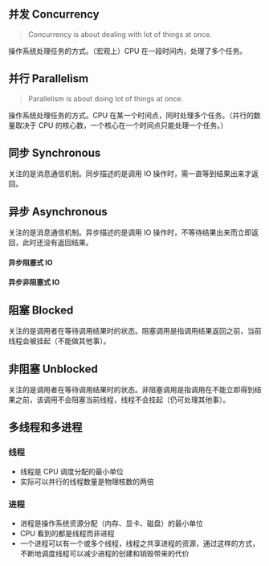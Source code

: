 ## 并发 Concurrency
> Concurrency is about dealing with lot of things at once.

操作系统处理任务的方式。（宏观上）CPU 在一段时间内，处理了多个任务。

## 并行 Parallelism
> Parallelism is about doing lot of things at once.

操作系统处理任务的方式。CPU 在某一个时间点，同时处理多个任务。（并行的数量取决于 CPU 的核心数，一个核心在一个时间点只能处理一个任务。）

## 同步 Synchronous

关注的是消息通信机制。同步描述的是调用 IO 操作时，需一直等到结果出来才返回。

## 异步 Asynchronous

关注的是消息通信机制。异步描述的是调用 IO 操作时，不等待结果出来而立即返回，此时还没有返回结果。

#### 异步阻塞式 IO

#### 异步非阻塞式 IO

## 阻塞 Blocked

关注的是调用者在等待调用结果时的状态。阻塞调用是指调用结果返回之前，当前线程会被挂起（不能做其他事）。

## 非阻塞 Unblocked

关注的是调用者在等待调用结果时的状态。非阻塞调用是指调用在不能立即得到结果之前，该调用不会阻塞当前线程，线程不会挂起（仍可处理其他事）。

## 多线程和多进程

### 线程

* 线程是 CPU 调度分配的最小单位
* 实际可以并行的线程数量是物理核数的两倍

### 进程

* 进程是操作系统资源分配（内存、显卡、磁盘）的最小单位
* CPU 看到的都是线程而非进程
* 一个进程可以有一个或多个线程，线程之共享进程的资源，通过这样的方式，不断地调度线程可以减少进程的创建和销毁带来的代价

<!--stackedit_data:
eyJoaXN0b3J5IjpbLTEyMTUwNzU0NTQsLTY3NDYyNjM4MywtMj
A2ODQxMjM0MCwtNDM0MzM1OTAsNzk0NzI1NTg2LC0xNTc1NjYx
NzA5LC04NzU5MzM4OTcsLTEzNDEzOTk4NTMsMTU5OTYxODI0OV
19
-->